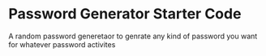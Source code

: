 # Password Generator Starter Code
A random password generetaor to genrate any kind of password you want for whatever password activites
